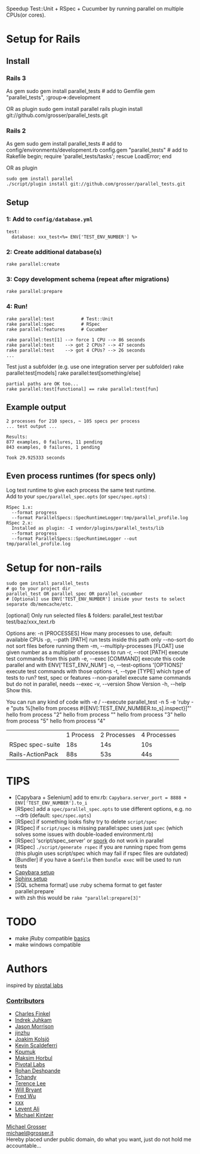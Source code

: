 Speedup Test::Unit + RSpec + Cucumber by running parallel on multiple CPUs(or cores).

Setup for Rails
===============

## Install
### Rails 3
As gem
    sudo gem install parallel_tests
    # add to Gemfile
    gem "parallel_tests", :group=>:development

OR as plugin
    sudo gem install parallel
    rails plugin install git://github.com/grosser/parallel_tests.git

### Rails 2

As gem
    sudo gem install parallel_tests
    # add to config/environments/development.rb
    config.gem "parallel_tests"
    # add to Rakefile
    begin; require 'parallel_tests/tasks'; rescue LoadError; end

OR as plugin

    sudo gem install parallel
    ./script/plugin install git://github.com/grosser/parallel_tests.git

## Setup
### 1: Add to `config/database.yml`
    test:
      database: xxx_test<%= ENV['TEST_ENV_NUMBER'] %>

### 2: Create additional database(s)
    rake parallel:create

### 3: Copy development schema (repeat after migrations)
    rake parallel:prepare

### 4: Run!
    rake parallel:test          # Test::Unit
    rake parallel:spec          # RSpec
    rake parallel:features      # Cucumber

    rake parallel:test[1] --> force 1 CPU --> 86 seconds
    rake parallel:test    --> got 2 CPUs? --> 47 seconds
    rake parallel:test    --> got 4 CPUs? --> 26 seconds
    ...

Test just a subfolder (e.g. use one integration server per subfolder)
    rake parallel:test[models]
    rake parallel:test[something/else]

    partial paths are OK too...
    rake parallel:test[functional] == rake parallel:test[fun]

Example output
--------------
    2 processes for 210 specs, ~ 105 specs per process
    ... test output ...

    Results:
    877 examples, 0 failures, 11 pending
    843 examples, 0 failures, 1 pending

    Took 29.925333 seconds

Even process runtimes (for specs only)
-----------------

Log test runtime to give each process the same test runtime.<br/>
Add to your `spec/parallel_spec.opts` (or `spec/spec.opts`) :

    RSpec 1.x:
      --format progress
      --format ParallelSpecs::SpecRuntimeLogger:tmp/parallel_profile.log
    RSpec 2.x:
      Installed as plugin: -I vendor/plugins/parallel_tests/lib
      --format progress
      --format ParallelSpecs::SpecRuntimeLogger --out tmp/parallel_profile.log

Setup for non-rails
===================
    sudo gem install parallel_tests
    # go to your project dir
    parallel_test OR parallel_spec OR parallel_cucumber
    # [Optional] use ENV['TEST_ENV_NUMBER'] inside your tests to select separate db/memcache/etc.

[optional] Only run selected files & folders:
    parallel_test test/bar test/baz/xxx_text.rb

Options are:
    -n [PROCESSES]                   How many processes to use, default: available CPUs
    -p, --path [PATH]                run tests inside this path only
        --no-sort                    do not sort files before running them
    -m, --multiply-processes [FLOAT] use given number as a multiplier of processes to run
    -r, --root [PATH]                execute test commands from this path
    -e, --exec [COMMAND]             execute this code parallel and with ENV['TEST_ENV_NUM']
    -o, --test-options '[OPTIONS]'   execute test commands with those options
    -t, --type [TYPE]                which type of tests to run? test, spec or features
        --non-parallel               execute same commands but do not in parallel, needs --exec
    -v, --version                    Show Version
    -h, --help                       Show this.

You can run any kind of code with -e / --execute
    parallel_test -n 5 -e 'ruby -e "puts %[hello from process #{ENV[:TEST_ENV_NUMBER.to_s].inspect}]"'
    hello from process "2"
    hello from process ""
    hello from process "3"
    hello from process "5"
    hello from process "4"

<table>
<tr><td></td><td>1 Process</td><td>2 Processes</td><td>4 Processes</td></tr>
<tr><td>RSpec spec-suite</td><td>18s</td><td>14s</td><td>10s</td></tr>
<tr><td>Rails-ActionPack</td><td>88s</td><td>53s</td><td>44s</td></tr>
</table>

TIPS
====
 - [Capybara + Selenium] add to env.rb: `Capybara.server_port = 8888 + ENV['TEST_ENV_NUMBER'].to_i`
 - [RSpec] add a `spec/parallel_spec.opts` to use different options, e.g. no --drb (default: `spec/spec.opts`)
 - [RSpec] if something looks fishy try to delete `script/spec`
 - [RSpec] if `script/spec` is missing parallel:spec uses just `spec` (which solves some issues with double-loaded environment.rb)
 - [RSpec] 'script/spec_server' or [spork](http://github.com/timcharper/spork/tree/master) do not work in parallel
 - [RSpec] `./script/generate rspec` if you are running rspec from gems (this plugin uses script/spec which may fail if rspec files are outdated)
 - [Bundler] if you have a `Gemfile` then `bundle exec` will be used to run tests
 - [Capybara setup](https://github.com/grosser/parallel_tests/wiki)
 - [Sphinx setup](https://github.com/grosser/parallel_tests/wiki)
 - [SQL schema format] use :ruby schema format to get faster parallel:prepare`
 - with zsh this would be `rake "parallel:prepare[3]"`

TODO
====
 - make jRuby compatible [basics](http://yehudakatz.com/2009/07/01/new-rails-isolation-testing/)
 - make windows compatible

Authors
====
inspired by [pivotal labs](http://pivotallabs.com/users/miked/blog/articles/849-parallelize-your-rspec-suite)

### [Contributors](http://github.com/grosser/parallel_tests/contributors)
 - [Charles Finkel](http://charlesfinkel.com/)
 - [Indrek Juhkam](http://urgas.eu)
 - [Jason Morrison](http://jayunit.net)
 - [jinzhu](http://github.com/jinzhu)
 - [Joakim Kolsjö](http://www.rubyblocks.se)
 - [Kevin Scaldeferri](http://kevin.scaldeferri.com/blog/)
 - [Kpumuk](http://kpumuk.info/)
 - [Maksim Horbul](http://github.com/mhorbul)
 - [Pivotal Labs](http://www.pivotallabs.com)
 - [Rohan Deshpande](http://github.com/rdeshpande)
 - [Tchandy](http://thiagopradi.net/)
 - [Terence Lee](http://hone.heroku.com/)
 - [Will Bryant](http://willbryant.net/)
 - [Fred Wu](http://fredwu.me)
 - [xxx](https://github.com/xxx)
 - [Levent Ali](http://purebreeze.com/)
 - [Michael Kintzer](https://github.com/rockrep)

[Michael Grosser](http://grosser.it)<br/>
michael@grosser.it<br/>
Hereby placed under public domain, do what you want, just do not hold me accountable...
